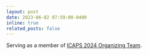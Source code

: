 ```yaml
---
layout: post
date: 2023-06-02 07:59:00-0400
inline: true
related_posts: false
---
```


Serving as a member of <a href="https://icaps24.icaps-conference.org/committees/organizers/">ICAPS 2024 Organizing Team</a>.
